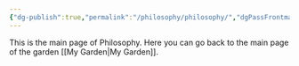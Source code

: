 ```yaml
---
{"dg-publish":true,"permalink":"/philosophy/philosophy/","dgPassFrontmatter":true}
---
```


This is the main page of Philosophy.
Here you can go back to the main page of the garden [[My Garden\|My Garden]].